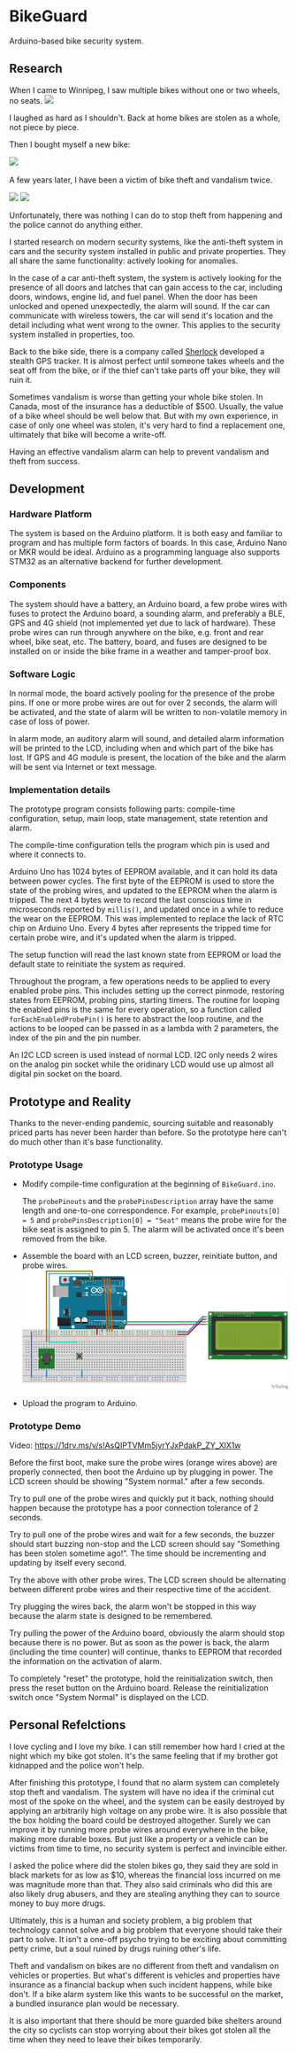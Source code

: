 # BikeGuard
Arduino-based bike security system.

## Research
When I came to Winnipeg, I saw multiple bikes without one or two wheels, no seats.
![](img/IMG_20170828_1257027.jpg)

I laughed as hard as I shouldn't. Back at home bikes are stolen as a whole, not piece by piece.

Then I bought myself a new bike:

![](img/IMG_20170828_0922434.jpg)

A few years later, I have been a victim of bike theft and vandalism twice. 
 
![](img/IMG_20170926_0922414.jpg)
![](img/IMG_20190422_2007566.jpg)

Unfortunately, there was nothing I can do to stop theft from happening and the police cannot do anything either.

I started research on modern security systems, like the anti-theft system in cars and the security system installed in public and private properties. They all share the same functionality: actively looking for anomalies. 

In the case of a car anti-theft system, the system is actively looking for the presence of all doors and latches that can gain access to the car, including doors, windows, engine lid, and fuel panel. When the door has been unlocked and opened unexpectedly, the alarm will sound. If the car can communicate with wireless towers, the car will send it's location and the detail including what went wrong to the owner. This applies to the security system installed in properties, too.

Back to the bike side, there is a company called [Sherlock](https://www.sherlock.bike/en/) developed a stealth GPS tracker. It is almost perfect until someone takes wheels and the seat off from the bike, or if the thief can't take parts off your bike, they will ruin it. 

Sometimes vandalism is worse than getting your whole bike stolen. In Canada, most of the insurance has a deductible of $500. Usually, the value of a bike wheel should be well below that. But with my own experience, in case of only one wheel was stolen, it's very hard to find a replacement one, ultimately that bike will become a write-off.

Having an effective vandalism alarm can help to prevent vandalism and theft from success.

## Development

### Hardware Platform
The system is based on the Arduino platform. It is both easy and familiar to program and has multiple form factors of boards. In this case, Arduino Nano or MKR would be ideal. Arduino as a programming language also supports STM32 as an alternative backend for further development.

### Components
The system should have a battery, an Arduino board, a few probe wires with fuses to protect the Arduino board, a sounding alarm, and preferably a BLE, GPS and 4G shield (not implemented yet due to lack of hardware). These probe wires can run through anywhere on the bike, e.g. front and rear wheel, bike seat, etc. The battery, board, and fuses are designed to be installed on or inside the bike frame in a weather and tamper-proof box. 

### Software Logic 
In normal mode, the board actively pooling for the presence of the probe pins. If one or more probe wires are out for over 2 seconds, the alarm will be activated, and the state of alarm will be written to non-volatile memory in case of loss of power.

In alarm mode, an auditory alarm will sound, and detailed alarm information will be printed to the LCD, including when and which part of the bike has lost. If GPS and 4G module is present, the location of the bike and the alarm will be sent via Internet or text message.

### Implementation details
The prototype program consists following parts: compile-time configuration, setup, main loop, state management, state retention and alarm.

The compile-time configuration tells the program which pin is used and where it connects to. 

Arduino Uno has 1024 bytes of EEPROM available, and it can hold its data between power cycles. The first byte of the EEPROM is used to store the state of the probing wires, and updated to the EEPROM when the alarm is tripped. The next 4 bytes were to record the last conscious time in microseconds reported by `millis()`, and updated once in a while to reduce the wear on the EEPROM. This was implemented to replace the lack of RTC chip on Arduino Uno. Every 4 bytes after represents the tripped time for certain probe wire, and it's updated when the alarm is tripped.

The setup function will read the last known state from EEPROM or load the default state to reinitiate the system as required.

Throughout the program, a few operations needs to be applied to every enabled probe pins. This includes setting up the correct pinmode, restoring states from EEPROM, probing pins, starting timers. The routine for looping the enabled pins is the same for every operation, so a function called `forEachEnabledProbePin()` is here to abstract the loop routine, and the actions to be looped can be passed in as a lambda with 2 parameters, the index of the pin and the pin number.

An I2C LCD screen is used instead of normal LCD. I2C only needs 2 wires on the analog pin socket while the oridinary LCD would use up almost all digital pin socket on the board. 


## Prototype and Reality
Thanks to the never-ending pandemic, sourcing suitable and reasonably priced parts has never been harder than before. So the prototype here can't do much other than it's base functionality.

### Prototype Usage 
- Modify compile-time configuration at the beginning of `BikeGuard.ino`. 

    The `probePinouts` and the `probePinsDescription` array have the same length and one-to-one correspondence. For example, `probePinouts[0] = 5` and `probePinsDescription[0] = "Seat"` means the probe wire for the bike seat is assigned to pin 5. The alarm will be activated once it's been removed from the bike. 

- Assemble the board with an LCD screen, buzzer, reinitiate button, and probe wires.
    ![](img/Breadboard.png)

- Upload the program to Arduino.

### Prototype Demo
Video: https://1drv.ms/v/s!AsQIPTVMm5jyrYJxPdakP_ZY_XlX1w

Before the first boot, make sure the probe wires (orange wires above) are properly connected, then boot the Arduino up by plugging in power. The LCD screen should be showing "System normal." after a few seconds.

Try to pull one of the probe wires and quickly put it back, nothing should happen because the prototype has a poor connection tolerance of 2 seconds.

Try to pull one of the probe wires and wait for a few seconds, the buzzer should start buzzing non-stop and the LCD screen should say "Something has been stolen sometime ago!". The time should be incrementing and updating by itself every second. 

Try the above with other probe wires. The LCD screen should be alternating between different probe wires and their respective time of the accident.

Try plugging the wires back, the alarm won't be stopped in this way because the alarm state is designed to be remembered.

Try pulling the power of the Arduino board, obviously the alarm should stop because there is no power. But as soon as the power is back, the alarm (including the time counter) will continue, thanks to EEPROM that recorded the information on the activation of alarm. 

To completely "reset" the prototype, hold the reinitialization switch, then press the reset button on the Arduino board. Release the reinitialization switch once "System Normal" is displayed on the LCD.

## Personal Refelctions
<!-- TODO: probably still doesn't solve the vandalism problem, there are always problems that technologies cannot solve, maybe insurance can help financially, more bike shelters, better security, etc -->
I love cycling and I love my bike. I can still remember how hard I cried at the night which my bike got stolen. It's the same feeling that if my brother got kidnapped and the police won't help.

After finishing this prototype, I found that no alarm system can completely stop theft and vandalism. The system will have no idea if the criminal cut most of the spoke on the wheel, and the system can be easily destroyed by applying an arbitrarily high voltage on any probe wire. It is also possible that the box holding the board could be destroyed altogether. Surely we can improve it by running more probe wires around everywhere in the bike, making more durable boxes. But just like a property or a vehicle can be victims from time to time, no security system is perfect and invincible either. 

I asked the police where did the stolen bikes go, they said they are sold in black markets for as low as $10, whereas the financial loss incurred on me was magnitude more than that. They also said criminals who did this are also likely drug abusers, and they are stealing anything they can to source money to buy more drugs.

Ultimately, this is a human and society problem, a big problem that technology cannot solve and a big problem that everyone should take their part to solve. It isn't a one-off psycho trying to be exciting about committing petty crime, but a soul ruined by drugs ruining other's life.

Theft and vandalism on bikes are no different from theft and vandalism on vehicles or properties. But what's different is vehicles and properties have insurance as a financial backup when such incident happens, while bike don't. If a bike alarm system like this wants to be successful on the market, a bundled insurance plan would be necessary. 

It is also important that there should be more guarded bike shelters around the city so cyclists can stop worrying about their bikes got stolen all the time when they need to leave their bikes temporarily.